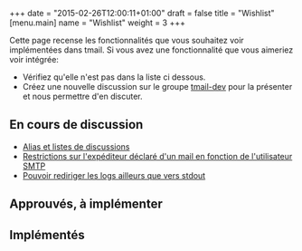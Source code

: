 +++
date = "2015-02-26T12:00:11+01:00"
draft = false
title = "Wishlist"
[menu.main]
name = "Wishlist"
weight = 3
+++

Cette page recense les fonctionnalités que vous souhaitez voir implémentées dans tmail.
Si vous avez une fonctionnalité que vous aimeriez voir intégrée: 
	
* Vérifiez qu'elle n'est pas dans la liste ci dessous.
* Créez une nouvelle discussion sur le groupe [tmail-dev](https://groups.google.com/forum/#!forum/tmail-dev) pour la présenter et nous permettre d'en discuter.


## En cours de discussion

* [Alias et listes de discussions](https://groups.google.com/forum/#!topic/tmail-dev/-zIJiRoIFDc)
* [Restrictions sur l'expéditeur déclaré d'un mail en fonction de l'utilisateur SMTP](https://groups.google.com/forum/#!topic/tmail-dev/hFF8BlEWeXQ)
* [Pouvoir rediriger les logs ailleurs que vers stdout](https://groups.google.com/forum/#!topic/tmail-dev/4yfkxNB7LYA)

## Approuvés, à implémenter


## Implémentés